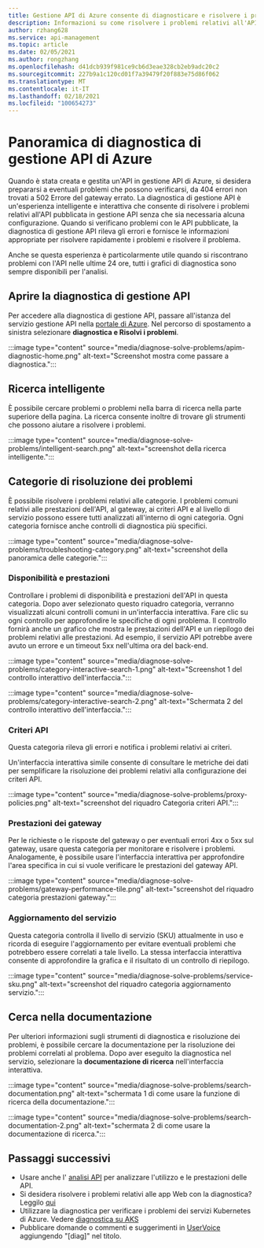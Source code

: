 ```yaml
---
title: Gestione API di Azure consente di diagnosticare e risolvere i problemi
description: Informazioni su come risolvere i problemi relativi all'API in gestione API di Azure con lo strumento diagnostica e risolvi nel portale di Azure.
author: rzhang628
ms.service: api-management
ms.topic: article
ms.date: 02/05/2021
ms.author: rongzhang
ms.openlocfilehash: d41dcb939f981ce9cb6d3eae328cb2eb9adc20c2
ms.sourcegitcommit: 227b9a1c120cd01f7a39479f20f883e75d86f062
ms.translationtype: MT
ms.contentlocale: it-IT
ms.lasthandoff: 02/18/2021
ms.locfileid: "100654273"
---
```

# <a name="azure-api-management-diagnostics-overview"></a>Panoramica di diagnostica di gestione API di Azure

Quando è stata creata e gestita un'API in gestione API di Azure, si desidera prepararsi a eventuali problemi che possono verificarsi, da 404 errori non trovati a 502 Errore del gateway errato. La diagnostica di gestione API è un'esperienza intelligente e interattiva che consente di risolvere i problemi relativi all'API pubblicata in gestione API senza che sia necessaria alcuna configurazione. Quando si verificano problemi con le API pubblicate, la diagnostica di gestione API rileva gli errori e fornisce le informazioni appropriate per risolvere rapidamente i problemi e risolvere il problema.

Anche se questa esperienza è particolarmente utile quando si riscontrano problemi con l'API nelle ultime 24 ore, tutti i grafici di diagnostica sono sempre disponibili per l'analisi.

## <a name="open-api-management-diagnostics"></a>Aprire la diagnostica di gestione API

Per accedere alla diagnostica di gestione API, passare all'istanza del servizio gestione API nella [portale di Azure](https://portal.azure.com). Nel percorso di spostamento a sinistra selezionare **diagnostica e Risolvi i problemi**.

:::image type="content" source="media/diagnose-solve-problems/apim-diagnostic-home.png" alt-text="Screenshot mostra come passare a diagnostica.":::



## <a name="intelligent-search"></a>Ricerca intelligente

È possibile cercare problemi o problemi nella barra di ricerca nella parte superiore della pagina. La ricerca consente inoltre di trovare gli strumenti che possono aiutare a risolvere i problemi. 

:::image type="content" source="media/diagnose-solve-problems/intelligent-search.png" alt-text="screenshot della ricerca intelligente.":::


## <a name="troubleshooting-categories"></a>Categorie di risoluzione dei problemi

È possibile risolvere i problemi relativi alle categorie. I problemi comuni relativi alle prestazioni dell'API, al gateway, ai criteri API e al livello di servizio possono essere tutti analizzati all'interno di ogni categoria. Ogni categoria fornisce anche controlli di diagnostica più specifici. 

:::image type="content" source="media/diagnose-solve-problems/troubleshooting-category.png" alt-text="screenshot della panoramica delle categorie.":::


### <a name="availability-and-performance"></a>Disponibilità e prestazioni

Controllare i problemi di disponibilità e prestazioni dell'API in questa categoria. Dopo aver selezionato questo riquadro categoria, verranno visualizzati alcuni controlli comuni in un'interfaccia interattiva. Fare clic su ogni controllo per approfondire le specifiche di ogni problema. Il controllo fornirà anche un grafico che mostra le prestazioni dell'API e un riepilogo dei problemi relativi alle prestazioni. Ad esempio, il servizio API potrebbe avere avuto un errore e un timeout 5xx nell'ultima ora del back-end. 

:::image type="content" source="media/diagnose-solve-problems/category-interactive-search-1.png" alt-text="Screenshot 1 del controllo interattivo dell'interfaccia.":::



:::image type="content" source="media/diagnose-solve-problems/category-interactive-search-2.png" alt-text="Schermata 2 del controllo interattivo dell'interfaccia.":::

### <a name="api-policies"></a>Criteri API

Questa categoria rileva gli errori e notifica i problemi relativi ai criteri. 

Un'interfaccia interattiva simile consente di consultare le metriche dei dati per semplificare la risoluzione dei problemi relativi alla configurazione dei criteri API.

:::image type="content" source="media/diagnose-solve-problems/proxy-policies.png" alt-text="screenshot del riquadro Categoria criteri API.":::

### <a name="gateway-performance"></a>Prestazioni dei gateway 

Per le richieste o le risposte del gateway o per eventuali errori 4xx o 5xx sul gateway, usare questa categoria per monitorare e risolvere i problemi. Analogamente, è possibile usare l'interfaccia interattiva per approfondire l'area specifica in cui si vuole verificare le prestazioni del gateway API. 

:::image type="content" source="media/diagnose-solve-problems/gateway-performance-tile.png" alt-text="screenshot del riquadro categoria prestazioni gateway.":::

### <a name="service-upgrade"></a>Aggiornamento del servizio

Questa categoria controlla il livello di servizio (SKU) attualmente in uso e ricorda di eseguire l'aggiornamento per evitare eventuali problemi che potrebbero essere correlati a tale livello. La stessa interfaccia interattiva consente di approfondire la grafica e il risultato di un controllo di riepilogo. 

:::image type="content" source="media/diagnose-solve-problems/service-sku.png" alt-text="screenshot del riquadro categoria aggiornamento servizio.":::

## <a name="search-documentation"></a>Cerca nella documentazione

Per ulteriori informazioni sugli strumenti di diagnostica e risoluzione dei problemi, è possibile cercare la documentazione per la risoluzione dei problemi correlati al problema. Dopo aver eseguito la diagnostica nel servizio, selezionare la **documentazione di ricerca** nell'interfaccia interattiva. 

 :::image type="content" source="media/diagnose-solve-problems/search-documentation.png" alt-text="schermata 1 di come usare la funzione di ricerca della documentazione.":::


 :::image type="content" source="media/diagnose-solve-problems/search-documentation-2.png" alt-text="schermata 2 di come usare la documentazione di ricerca.":::


## <a name="next-steps"></a>Passaggi successivi

* Usare anche l' [analisi API](howto-use-analytics.md) per analizzare l'utilizzo e le prestazioni delle API. 
* Si desidera risolvere i problemi relativi alle app Web con la diagnostica? Leggilo [qui](../app-service/overview-diagnostics.md)
* Utilizzare la diagnostica per verificare i problemi dei servizi Kubernetes di Azure. Vedere [diagnostica su AKS](../aks/concepts-diagnostics.md)
* Pubblicare domande o commenti e suggerimenti in [UserVoice](https://feedback.azure.com/forums/248703-api-management) aggiungendo "[diag]" nel titolo.